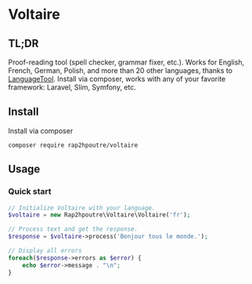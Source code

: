 # Voltaire
## TL;DR
Proof-reading tool (spell checker, grammar fixer, etc.). Works for English, French, German, Polish, and more than 20 other languages, thanks to [LanguageTool](https://www.languagetool.org/). Install via composer, works with any of your favorite framework: Laravel, Slim, Symfony, etc.

## Install
Install via composer
```
composer require rap2hpoutre/voltaire
```

## Usage

### Quick start

``` php
// Initialize Voltaire with your language.
$voltaire = new Rap2hpoutre\Voltaire\Voltaire('fr');

// Process text and get the response.
$response = $voltaire->process('Bonjour tous le monde.');

// Display all errors
foreach($response->errors as $error) {
    echo $error->message . "\n";
}
```
